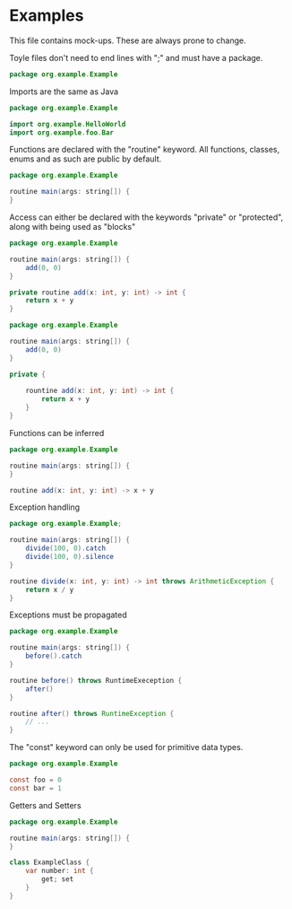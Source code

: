 # Examples
This file contains mock-ups. These are always prone to change.

Toyle files don't need to end lines with ";" and must have a package.
```java
package org.example.Example
```

Imports are the same as Java
```java
package org.example.Example

import org.example.HelloWorld
import org.example.foo.Bar
```

Functions are declared with the "routine" keyword. All functions, classes, enums and as such are public by default.
```java
package org.example.Example

routine main(args: string[]) {
}
```

Access can either be declared with the keywords "private" or "protected", along with being used as "blocks"
```java
package org.example.Example

routine main(args: string[]) {
    add(0, 0)
}

private routine add(x: int, y: int) -> int {
    return x + y
}
```
```java
package org.example.Example

routine main(args: string[]) {
    add(0, 0)
}

private {
    
    rountine add(x: int, y: int) -> int {
        return x + y
    }
}
```
Functions can be inferred
```java
package org.example.Example

routine main(args: string[]) {
}

routine add(x: int, y: int) -> x + y
```

Exception handling 
```java
package org.example.Example;

routine main(args: string[]) {
    divide(100, 0).catch
    divide(100, 0).silence
}

routine divide(x: int, y: int) -> int throws ArithmeticException {
    return x / y
}
```
Exceptions must be propagated
```java
package org.example.Example

routine main(args: string[]) {
    before().catch
}

routine before() throws RuntimeExeception {
    after()
}

routine after() throws RuntimeException {
    // ...
}
```
The "const" keyword can only be used for primitive data types.
```java
package org.example.Example

const foo = 0
const bar = 1
```

Getters and Setters
```java
package org.example.Example

routine main(args: string[]) {
}

class ExampleClass {
    var number: int {
        get; set
    }
}
```